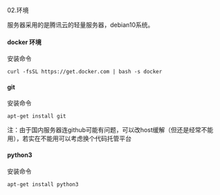02.环境

服务器采用的是腾讯云的轻量服务器，debian10系统。

#### docker 环境

安装命令

```shell
curl -fsSL https://get.docker.com | bash -s docker
```

#### git

安装命令

```shell
apt-get install git
```

注：由于国内服务器连github可能有问题，可以改host缓解（但还是经常不能用），若实在不能用可以考虑换个代码托管平台

#### python3

安装命令

```shell
apt-get install python3
```
